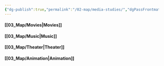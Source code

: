 ```yaml
---
{"dg-publish":true,"permalink":"/02-map/media-studies/","dgPassFrontmatter":true}
---
```


#### [[03_Map/Movies\|Movies]]
#### [[03_Map/Music\|Music]]

#### [[03_Map/Theater\|Theater]]

#### [[03_Map/Animation\|Animation]]

